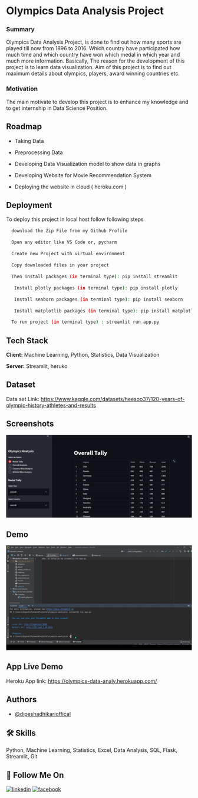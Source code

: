 
# Olympics Data Analysis Project

### Summary
Olympics Data Analysis Project, is done to find out how many sports are played till now from 1896 to 2016. Which country have participated how much time and which country have won which medal in which year and much more information. Basically, The reason for the development of this project is to learn data visualization. Aim of this project is to find out maximum details about olympics, players, award winning countries etc.


### Motivation

The main motivate to develop this project is to enhance my knowledge and to get internship in Data Science Position.


## Roadmap

- Taking Data

- Preprocessing Data

- Developing Data Visualization model to show data in graphs

- Developing Website for Movie Recommendation System

- Deploying the website in cloud ( heroku.com )


## Deployment

To deploy this project in local host follow following steps

```bash
  download the Zip File from my Github Profile
```
```bash
  Open any editor like VS Code or, pycharm
```
```bash
  Create new Project with virtual environment
```
```bash
  Copy downloaded files in your project
```
```bash
  Then install packages (in terminal type): pip install streamlit
```
```bash
   Install plotly packages (in terminal type): pip install plotly
```
```bash
   Install seaborn packages (in terminal type): pip install seaborn
```
```bash
   Install matplotlib packages (in terminal type): pip install matplotlib
```
```bash
  To run project (in terminal type) : streamlit run app.py 
```
## Tech Stack

**Client:** Machine Learning, Python, Statistics, Data Visualization

**Server:** Streamlit, heruko

## Dataset
Data set Link:  https://www.kaggle.com/datasets/heesoo37/120-years-of-olympic-history-athletes-and-results

## Screenshots

![App Screenshot](olympic_img.png)

## Demo

![App Demo](olympics_Data.gif)


## App Live Demo 
Heroku App link: https://olympics-data-analy.herokuapp.com/

## Authors

- [@dipeshadhikarioffical](https://www.github.com/dipeshadhikarioffical)


## 🛠 Skills
Python, Machine Learning, Statistics, Excel, Data Analysis, SQL, Flask, Streamlit, Git


## 🔗 Follow Me On

[![linkedin](https://img.icons8.com/color/48/000000/linkedin-circled--v1.png)](https://www.linkedin.com/in/dipeshadhikarioffical/)
[![facebook](https://img.icons8.com/color/48/000000/facebook-new.png)](https://facebook.com/dipeshadhikarioffical)





